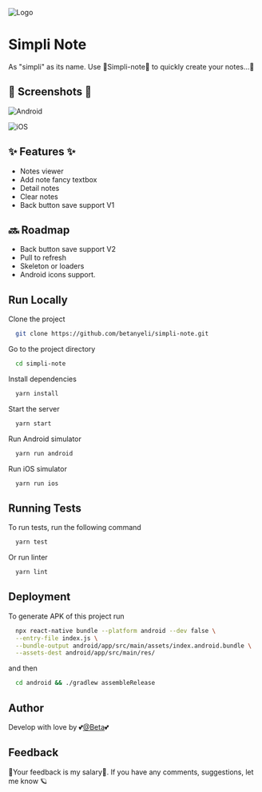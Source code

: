 
![Logo](https://betanyeli-images.s3.amazonaws.com/simpli-note+icon.png)


# Simpli Note

As "simpli" as its name. Use 💫Simpli-note💫  to quickly create your notes...📒


## 📸 Screenshots 📸

![Android](https://user-images.githubusercontent.com/48498105/226208448-bcbf9572-8e34-48d0-9536-5663ca9bde02.gif)

![iOS](https://user-images.githubusercontent.com/48498105/226208455-6d98df8c-3621-4d33-8522-912cdb58fc1b.gif)

## ✨ Features ✨

- Notes viewer
- Add note fancy textbox
- Detail notes
- Clear notes
- Back button save support V1


##  🔜 Roadmap

- Back button save support V2
- Pull to refresh
- Skeleton or loaders
- Android icons support.


## Run Locally

Clone the project

```bash
  git clone https://github.com/betanyeli/simpli-note.git
```

Go to the project directory

```bash
  cd simpli-note
```

Install dependencies

```bash
  yarn install
```

Start the server

```bash
  yarn start
```

Run Android simulator

```bash
  yarn run android
```

Run iOS simulator

```bash
  yarn run ios
```
## Running Tests

To run tests, run the following command

```bash
  yarn test
```

Or run linter

```bash
  yarn lint
```


## Deployment

To generate APK of this project run

```bash
  npx react-native bundle --platform android --dev false \
  --entry-file index.js \
  --bundle-output android/app/src/main/assets/index.android.bundle \
  --assets-dest android/app/src/main/res/
```
and then

```bash
  cd android && ./gradlew assembleRelease
```


## Author

Develop with love by 💕[@Beta](https://www.github.com/betanyeli)💕


## Feedback

🙉Your feedback is my salary🙉. If you have any comments, suggestions, let me know 🪐
